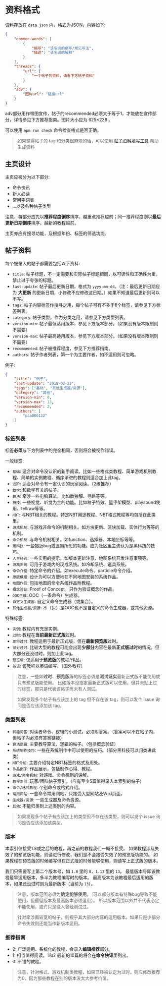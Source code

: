 # 资料格式
资料存放在 `data.json` 内，格式为JSON，内容如下:

```json
{
    "common-words": [
        {
            "缩写": "该名词的缩写/常见写法",
            "描述": "该名词的解释"
        }
    ],
    "threads": {
        "url": {
            "一个帖子的资料，请看下方帖子资料"
        }
    },
    "adv": {
        "图片url": "链接url"
    }
}
```

adv部分用作带图宣传，帖子的recommended必须大于等于1，才能放在宣传部分，详情参见下方推荐指南。图片大小应为 625×238 。

可以使用 `npm run check` 命令检查格式是否正确。

> 如果觉得帖子的 tag 和分类很麻烦的话，可以使用 [帖子资料填写工具](https://pca006132.github.io/CommandReference/tool.html) 帮助生成资料

## 主页设计
主页应被分为以下部分:
* 命令快讯
* 新人必读
* 常用字词表
* ...以及各种帖子类型

注意，每部分应先以**推荐程度倒序**排序，越重点推荐越前；同一推荐程度则以**最后更新日期倒序**排序，越新的教程越前。

主页亦应有搜寻功能，及根据年份、标签的筛选功能。

## 帖子资料
每个被录入的帖子都需要包括以下资料:

* `title`: 帖子标题，不一定需要和实际帖子标题相同，以可读性和正确性为重，禁止过于夸张的标题。
* `last-update`: 帖子最后更新日期，格式为 `yyyy-mm-dd`。（注：最后更新日期应为 **大更新** 的更新日期，小修改不应修改这日期。）如果不知道最后更新则可以不写。
* `tags`: 帖子内容标签作搜寻之用，每个帖子可有不多于8个标签，请参见下方标签列表。
* `category`: 帖子类型，作为分类之用，请参见下方类型列表。
* `version-min`: 帖子最低适用版本，参见下方版本部分。（如果没有版本限制则不需要）
* `version-max`: 帖子最高适用版本，参见下方版本部分。（如果没有版本限制则不需要）
* `recommended`: 帖子被推荐程度，参见下方推荐指南。
* `authors`: 帖子作者列表，第一个为主要作者，如不适用则可忽略。

例子:
```json
{
    "title": "例子",
    "last-update": "2018-03-23",
    "tags": ["基础", "其他生成器/资源"],
    "category": "其他",
    "version-min": 8,
    "version-max": 13,
    "recommended": 2,
    "authors": [
        "pca006132"
    ]
}
```

### 标签列表
标签**必须**与下方列表中的完全相同，否则将会被视作错误。

一般标签:

* `基础`: 适合对命令没认识的新手阅读。比如一些格式类教程、简单游戏机制教程、简单的实例教程、循序渐进的教程则适合加上此tag。
* `进阶`: 适合对命令有一定认识的玩家阅读。（2级推荐）
* `数学`: 和数学有关的帖子。
* `算法`: 牵涉一些电脑算法。比如数独解、寻路等等。
* `特技`: 一些视觉、听觉为主的功能。比如粒子特效、盔甲架模型、playsound使用、tellraw等等。
* `NBT`: 与NBT相关的教程。特定NBT用途教程、NBT格式教程等均包括在此类里。
* `游戏机制`: 与游戏非命令的机制相关。如方块更新、区块加载、实体行为等等的机制。
* `命令机制`: 与命令机制相关。如function、选择器、本地坐标等等。
* `黑科技`: 一些接近bug或匪夷所思的功能。应为社区里主流认为是黑科技的技巧。
* `人生经验`: 一些实用的提示。如版本更新注意、地图系统开发注意事项等。
* `游戏系统`: 可用于游戏内的现成系统。如冷却系统、道具系统。
* `命令介绍`: 特定命令的介绍。如execute命令、particle命令介绍。
* `原版模组`: 设计为可以方便地在不同地图安装的系统作品。
* `地图作品`: 包括地图的命令系统作品附教程。
* `概念验证`: Proof of Concept，只作为验证概念的作品。
* `OOC生成`: OOC（一条命令）生成器。
* `自定义生成器`: 自定义命令生成器（或集合）。
* `其他生成器/资源`: 不（只）是OOC也不是自定义的命令生成器，或其他资源。

特殊标签:

* `实例`: 教程内有充足实例。
* `过时`: 教程在**当前最新正式版**过时。
* `即将过时`: 教程适用于最新正式版，但在**最新预览版**过时。
* `部分过时`: 比较大型的教程可能会出现**少部分**内容在最新**正式版过时**的情况，但大部分还没过时，则加上此tag。
* `预览版`: 仅适用于**预览版**的教程/作品。
* `英语`: 该教程以英语编写。（国外教程）

> 注意，一些如**过时**、**预览版**等的标签必须是**测试证实**最新正式版不能使用或只有预览版能使用。
> 比如版本没指定最新正式版可以使用，但并未贴上过时标签，那只是代表该帖子尚未有人测试。
>
> 如果发现多个帖子有应该加上的 tag 但不存在该 tag，则可以发个 issue 询问是否应该添加该 tag。

### 类型列表
* `有趣问答`: 对读者命令、逻辑的小测试，必须附答案。（答案可以不在帖子内，但帖子内必须有答案链接）
* `算法逻辑`: 主要教导算法、逻辑的帖子。（包括概念验证）
* `系统制作技巧`: 一些在系统制作中可以使用的技巧。（部分黑科技可以归类进此类）
* `NBT介绍`: 主要介绍特定NBT标签的格式及用处。
* `作品例子`: 作品展示，包括制作心得、教程。
* `游戏/命令机制`: 对游戏、命令机制的讲解。
* `教程索引`: 玩家/团队帖子索引。（应有至少5篇值得录入本索引的帖子）
* `命令/格式教程`: 个别命令或格式介绍。
* `常用网站`: 一些命令常用网站，只接受大型网站及Wiki页面。
* `生成器/资源`: 一些生成器及命令资源。
* `其他`: 不能归类到上述类别的内容。

> 如果发现多个帖子有应该加上的类型但不存在该类型，则可以发个 issue 询问是否应该添加该类型。

### 版本

本索引仅接受1.8或之后的教程，再之前的教程我们一概不接受。
如果教程涉及失效了的预览版功能，则请进行修改，我们是不会接受失效了的预览版功能的。
如果教程在预览版的时候编写但在正式版的时候能够使用，则请写上正式版的版本。

我们只需要写上第二个版本号，如 `1.8` 里的 `8`，`1.13` 里的 `13`。
最低版本号即该教程最早适用版本，多半为教程编写时的版本。
最高版本为该教程最后适用的版本，如果还没过时则为最新版本（当前为 `13`）。

> 注意，版本范围必须为**确定能够使用**。（可以部分版本有特殊bug导致不能使用，但最低版本及最高版本必须适用）。
> 所以版本范围以外并不代表必定不能使用，或许只是没人曾经测试过。
>
> 针对牵涉面较宽的帖子，则视乎其大部分内容的适用版本。如果只是少部分命令失效则还能当作新版本适用。

### 推荐指南

* 2: 广泛适用、系统化的教程，会录入**编辑推荐**部分。
* 1: 相当值得阅读。1和2 最新的10篇的将会在**命令快讯**里列出。
* 0: 不错的教程。

> 注意，针对格式、游戏机制类教程，如果已经被认定为过时，则应修改推荐为0，因为那些教程在别的版本没太大参考价值。
